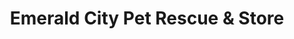 ---
title: "Emerald City Pet Rescue & Store"
url: /seattle/emerald-city-pet-rescue-und-store/
shop: Tiere
---